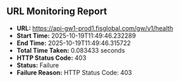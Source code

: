 ## URL Monitoring Report

- **URL:** https://api-gw1-prod1.fisglobal.com/gw/v1/health
- **Start Time:** 2025-10-19T11:49:46.232289
- **End Time:** 2025-10-19T11:49:46.315722
- **Total Time Taken:** 0.083433 seconds
- **HTTP Status Code:** 403
- **Status:** Failure
- **Failure Reason:** HTTP Status Code: 403
